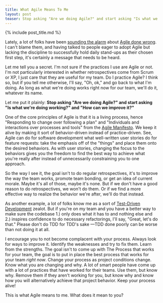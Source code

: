 ```yaml
---
title: What Agile Means To Me
layout: post
teaser: Stop asking "Are we doing Agile?" and start asking "Is what we're doing working?" and "How can we improve it?"
---
```

{% include post_title.md %}

Lately, a lot of folks have been [sounding the alarm](http://jamesshore.com/Blog/The-Decline-and-Fall-of-Agile.html) about [Agile done wrong](http://www.infoq.com/news/2008/12/Agile-Skeptic-Keith-Braithwaite). I can't blame them, and having talked to people eager to adopt Agile but lacking the discipline to successfully hold daily stand-ups as their chosen first step, it's certainly a message that needs to be heard.

Let me tell you a secret. I'm not sure if the practices I use are Agile or not. I'm not particularly interested in whether retrospectives come from Scrum or XP, I just care that they are useful for my team. Do I practice Agile? I think so, but if you tell me otherwise, I'll say, "Oh, ok," and go back to what I'm doing. As long as what we're doing works right now for our team, we'll do it, whatever its name.

Let me put it plainly: **Stop asking "Are we doing Agile?" and start asking "Is what we're doing working?" and "How can we improve it?"**

One of the core principles of Agile is that it is a living process, hence "Responding to change over following a plan" and "Individuals and interactions over processes and tools" from the [Agile Manifesto](http://www.agilemanifesto.org). We keep it alive by making it sort of behavior-driven instead of practice-driven. See, Agile can do for software development what well-written user stories do for feature requests: take the emphasis off of the "things" and place them onto the desired behaviors. As with user stories, changing the focus to the behaviors gives you the freedom to find the best way to achieve what you're really after instead of unnecessarily constraining you to one approach.

So the way I see it, the goal isn't to do regular retrospectives, it's to improve the way the team works, promote team bonding, or get an idea of current morale. Maybe it's all of those, maybe it's none. But if we don't have a good reason to do retrospectives, we won't do them. Or if we find a more effective way to realize the behavior we're after, we'll do that instead.

As another example, a lot of folks know me as a sort of [Test-Driven Development](http://www.extremeprogramming.org/rules/testfirst.html) zealot. But if you're on my team and you have a better way to make sure the codebase 1.) only does what it has to and nothing else and 2.) inspires confidence to do necessary refactorings, I'll say, "Great, let's do that." Please don't do TDD for TDD's sake &mdash;TDD done poorly can be worse than not doing it at all.

I encourage you to not become complacent with your process. Always look for ways to improve it. Identify the weaknesses and try to fix them. Learn from the strengths. The goal isn't to come up with The Process that works for your team, the goal is to put in place the best process that works for your team *right now*. Change your process as project conditions change. Know what you are changing and why. A lot of smart people have come up with a lot of practices that have worked for their teams. Use them, but know why. Remove them if they aren't working for you, but know why and know how you will alternatively achieve that project behavior. Keep your process alive!

This is what Agile means to me. What does it mean to you?